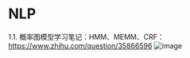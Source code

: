 # NLP
1.1.	概率图模型学习笔记：HMM、MEMM、CRF：https://www.zhihu.com/question/35866596
![image](https://pic3.zhimg.com/80/v2-714c1843f78b6aecdb0c57cdd08e1c6a_hd.jpg)
